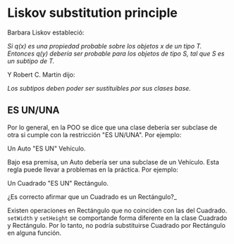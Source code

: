 # Liskov substitution principle
Barbara Liskov estableció:

_Si q(x) es una propiedad probable sobre los objetos x de un tipo T. Entonces q(y)
debería ser probable para los objetos de tipo S, tal que S es un subtipo de T._

Y Robert C. Martin dijo:

_Los subtipos deben poder ser sustituibles por sus clases base._

## ES UN/UNA
Por lo general, en la POO se dice que una clase debería ser subclase de otra si
cumple con la restricción "ES UN/UNA". Por ejemplo:

Un Auto "ES UN" Vehículo.

Bajo esa premisa, un Auto debería ser una subclase de un Vehículo.
Esta regla puede llevar a problemas en la práctica. Por ejemplo:

Un Cuadrado "ES UN" Rectángulo.

¿Es correcto afirmar que un Cuadrado es un Rectángulo?_

Existen operaciones en Rectángulo que no coinciden con las del Cuadrado.
`setWidth` y `setHeight` se comportande forma diferente en la clase Cuadrado y
Rectángulo. Por lo tanto, no podría substituirse Cuadrado por Rectángulo en
alguna función.

